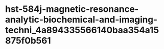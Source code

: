 # hst-584j-magnetic-resonance-analytic-biochemical-and-imaging-techni_4a894335566140baa354a15875f0b561
